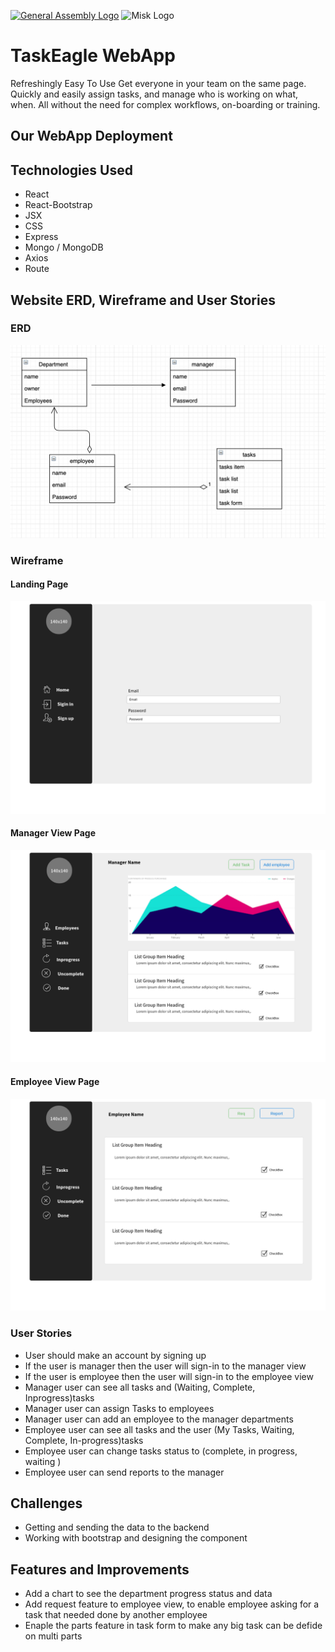 [![General Assembly Logo](https://camo.githubusercontent.com/1a91b05b8f4d44b5bbfb83abac2b0996d8e26c92/687474703a2f2f692e696d6775722e636f6d2f6b6538555354712e706e67)](https://generalassemb.ly/education/web-development-immersive)
![Misk Logo](https://i.ibb.co/KmXhJbm/Webp-net-resizeimage-1.png)

# TaskEagle WebApp
Refreshingly Easy To Use
Get everyone in your team on the same page. Quickly and easily assign tasks, and manage who is working on what, when.
All without the need for complex workflows, on-boarding or training.

## Our WebApp Deployment

## Technologies Used
  - React
  - React-Bootstrap
  - JSX
  - CSS
  - Express
  - Mongo / MongoDB
  - Axios
  - Route

## Website ERD, Wireframe and User Stories
### ERD
![ERD](img/ERD.png)
### Wireframe
#### Landing Page
![Home Page](img/Landing_page.png)
#### Manager View Page
![Manager View Page](img/manager_view.png)
#### Employee View Page
![Employee View Page](img/employee_view.png)

### User Stories
- User should make an account by signing up
- If the user is manager then the user will sign-in to the manager view
- If the user is employee then the user will sign-in to the employee view
- Manager user can see all tasks and (Waiting, Complete, Inprogress)tasks
- Manager user can assign Tasks to employees
- Manager user can add an employee to the manager departments
- Employee user can see all tasks and the user (My Tasks, Waiting, Complete, In-progress)tasks
- Employee user can change tasks status to (complete, in progress, waiting )
- Employee user can send reports to the manager

## Challenges 
- Getting and sending the data to the backend 
- Working with bootstrap and designing the component

## Features and Improvements
- Add a chart to see the department progress status and data
- Add request feature to employee view, to enable employee asking for a task that needed done by        another employee
- Enaple the parts feature in task form to make any big task can be defide on multi parts